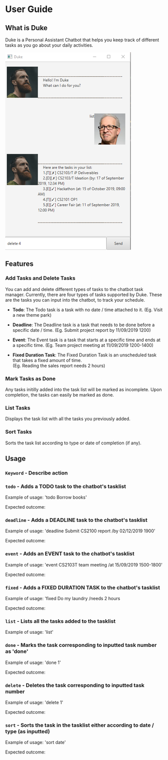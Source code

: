 # User Guide

## What is Duke
Duke is a Personal Assistant Chatbot that helps you keep track of different tasks as you go about your daily activities.

![Duke's User Interface](/docs/Ui.png)


## Features 

### Add Tasks and Delete Tasks 
You can add and delete different types of tasks to the chatbot task manager.
Currently, there are four types of tasks supported by Duke. These are the tasks you can input into the chatbot, to track your schedule.

* **Todo**:
The Todo task is a task with no date / time attached to it. 
(Eg. Visit a new theme park)

* **Deadline**:
The Deadline task is a task that needs to be done before a specific date / time.
(Eg. Submit project report by 11/09/2019 1200)

* **Event**:
The Event task is a task that starts at a specific time and ends at a specific time. 
(Eg. Team project meeting at 11/09/2019 1200-1400)

* **Fixed Duration Task**:
The Fixed Duration Task is an unscheduled task that takes a fixed amount of time.  
(Eg. Reading the sales report needs 2 hours)

### Mark Tasks as Done 
Any tasks initilly added into the task list will be marked as incomplete. Upon completion, the tasks can easily be marked as done.

### List Tasks
Displays the task list with all the tasks you previously added.

### Sort Tasks
Sorts the task list according to type or date of completion (if any).

## Usage
### `Keyword` - Describe action
### `todo` - Adds a TODO task to the chatbot's tasklist 

Example of usage:
'todo Borrow books'

Expected outcome: 



### `deadline` - Adds a DEADLINE task to the chatbot's tasklist

Example of usage:
'deadline Submit CS2100 report /by 02/12/2019 1900'

Expected outcome: 

### `event` - Adds an EVENT task to the chatbot's tasklist

Example of usage:
'event CS2103T team meeting /at 15/09/2019 1500-1800'

Expected outcome: 

### `fixed` - Adds a FIXED DURATION TASK to the chatbot's tasklist

Example of usage:
'fixed Do my laundry /needs 2 hours

Expected outcome:

### `list` - Lists all the tasks added to the tasklist

Example of usage:
'list'

### `done` - Marks the task corresponding to inputted task number as 'done'

Example of usage:
'done 1'

Expected outcome: 

### `delete` - Deletes the task corresponding to inputted task number

Example of usage:
'delete 1'

Expected outcome: 


### `sort` - Sorts the task in the tasklist either according to date / type (as inputted)

Example of usage:
'sort date'

Expected outcome: 



